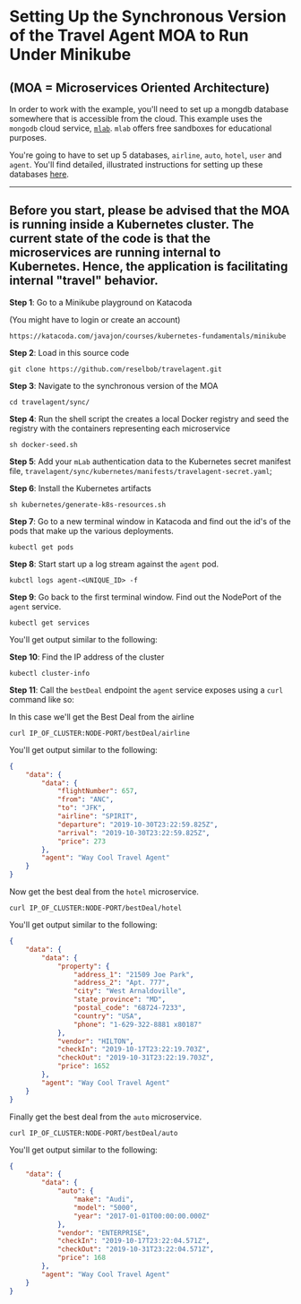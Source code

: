 # Setting Up the Synchronous Version of the Travel Agent MOA to Run Under Minikube

## (MOA = Microservices Oriented Architecture)


In order to work with the example, you'll need to set up a mongdb database somewhere that is accessible from
the cloud. This example uses the `mongodb` cloud service,  [`mlab`](https://mlab.com). `mlab` offers free sandboxes
for educational purposes.

You're going to have to set up 5 databases, `airline`, `auto`, `hotel`, `user` and `agent`. You'll find
detailed, illustrated instructions for setting up these databases [here](mlab-setup.md).

---- 

Before you start, please be advised that the MOA is running inside a Kubernetes cluster. The current state of the code is that the microservices are running
internal to Kubernetes. Hence, the application is facilitating internal "travel" behavior.
---- 

**Step 1**: Go to a Minikube playground on Katacoda

(You might have to login or create an account)

`https://katacoda.com/javajon/courses/kubernetes-fundamentals/minikube`

**Step 2**: Load in this source code

`git clone https://github.com/reselbob/travelagent.git`

**Step 3**: Navigate to the synchronous version of the MOA

`cd travelagent/sync/`

**Step 4**: Run the shell script the creates a local Docker registry and seed the registry
with the containers representing each microservice 

`sh docker-seed.sh`

**Step 5**: Add your `mLab` authentication data to the Kubernetes secret manifest file,
 `travelagent/sync/kubernetes/manifests/travelagent-secret.yaml`;

**Step 6**: Install the Kubernetes artifacts

`sh kubernetes/generate-k8s-resources.sh`

**Step 7**: Go to a new terminal window in Katacoda and find out the id's of the pods that make up the various deployments.

`kubectl get pods`

**Step 8**: Start start up a log stream against the `agent` pod.

`kubctl logs agent-<UNIQUE_ID> -f`

**Step 9**: Go back to the first terminal window. Find out the NodePort of the `agent` service.

`kubectl get services`

You'll get output similar to the following:

**Step 10**: Find the IP address of the cluster

`kubectl cluster-info`

**Step 11**: Call the `bestDeal` endpoint the `agent` service exposes using a `curl` command like so:

In this case we'll get the Best Deal from the airline

`curl IP_OF_CLUSTER:NODE-PORT/bestDeal/airline`

You'll get output similar to the following:

```json
{
	"data": {
		"data": {
			"flightNumber": 657,
			"from": "ANC",
			"to": "JFK",
			"airline": "SPIRIT",
			"departure": "2019-10-30T23:22:59.825Z",
			"arrival": "2019-10-30T23:22:59.825Z",
			"price": 273
		},
		"agent": "Way Cool Travel Agent"
	}
}
```

Now get the best deal from the `hotel` microservice.

`curl IP_OF_CLUSTER:NODE-PORT/bestDeal/hotel`

You'll get output similar to the following:
```json
{
	"data": {
		"data": {
			"property": {
				"address_1": "21509 Joe Park",
				"address_2": "Apt. 777",
				"city": "West Arnaldoville",
				"state_province": "MD",
				"postal_code": "68724-7233",
				"country": "USA",
				"phone": "1-629-322-8881 x80187"
			},
			"vendor": "HILTON",
			"checkIn": "2019-10-17T23:22:19.703Z",
			"checkOut": "2019-10-31T23:22:19.703Z",
			"price": 1652
		},
		"agent": "Way Cool Travel Agent"
	}
}
```

Finally  get the best deal from the `auto` microservice.

`curl IP_OF_CLUSTER:NODE-PORT/bestDeal/auto`

You'll get output similar to the following:

```json
{
	"data": {
		"data": {
			"auto": {
				"make": "Audi",
				"model": "5000",
				"year": "2017-01-01T00:00:00.000Z"
			},
			"vendor": "ENTERPRISE",
			"checkIn": "2019-10-17T23:22:04.571Z",
			"checkOut": "2019-10-31T23:22:04.571Z",
			"price": 168
		},
		"agent": "Way Cool Travel Agent"
	}
}
```